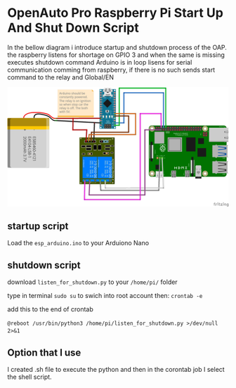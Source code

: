 # OpenAuto Pro Raspberry Pi Start Up And Shut Down Script

In the bellow diagram i introduce startup and shutdown process of the OAP.
the raspberry listens for shortage on GPIO 3 and when the same is missing executes shutdown command
Arduino is in loop lisens for serial communication comming from raspberry, if there is no such sends start command to the relay and Global/EN


![](/wiring_bb.jpg)


## startup script
Load the `esp_arduino.ino` to your Arduiono Nano 

## shutdown script
download `listen_for_shutdown.py` to your `/home/pi/` folder

type in terminal
`sudo su` to swich into root account then:
`crontab -e`

add this to the end of crontab

`@reboot /usr/bin/python3 /home/pi/listen_for_shutdown.py >/dev/null 2>&1`

## Option that I use 

I created .sh file to execute the python and then in the corontab job I select the shell script.